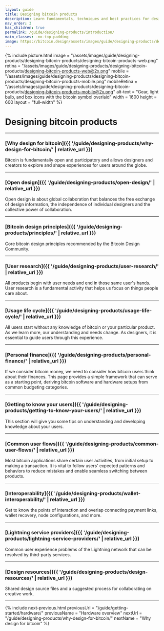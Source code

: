 ```yaml
---
layout: guide
title: Designing bitcoin products
description: Learn fundamentals, techniques and best practices for designing great bitcoin UX.
nav_order: 3
has_children: true
permalink: /guide/designing-products/introduction/
main_classes: -no-top-padding
image: https://bitcoin.design/assets/images/guide/designing-products/designing-bitcoin-products/designing-bitcoin-products-preview.png
---
```


<!--

Editor's notes

A brief introduction and summary of all pages in this section. The idea is that readers scan this page to get an overview of the section and then decide which topics to dive into.

-->

{% include picture.html
   image = "/assets/images/guide/designing-products/designing-bitcoin-products/designing-bitcoin-products-web.png"
   retina = "/assets/images/guide/designing-products/designing-bitcoin-products/designing-bitcoin-products-web@2x.png"
   mobile = "/assets/images/guide/designing-products/designing-bitcoin-products/designing-bitcoin-products-mobile.png"
   mobileRetina = "/assets/images/guide/designing-products/designing-bitcoin-products/designing-bitcoin-products-mobile@2x.png"
   alt-text = "Gear, light bulb, and box icons with the bitcoin symbol overlaid"
   width = 1600
   height = 600
   layout = "full-width"
%}

# Designing bitcoin products



---

### [Why design for bitcoin]({{ '/guide/designing-products/why-design-for-bitcoin/' | relative_url }})

Bitcoin is fundamentally open and participatory and allows designers and creators to explore and shape experiences for users around the globe.

---

### [Open design]({{ '/guide/designing-products/open-design/' | relative_url }})

Open design is about global collaboration that balances the free exchange of design information, the independence of individual designers and the collective power of collaboration.

---

### [Bitcoin design principles]({{ '/guide/designing-products/principles/' | relative_url }})

Core bitcoin design principles recommended by the Bitcoin Design Community.

---

### [User research]({{ '/guide/designing-products/user-research/' | relative_url }})

All products begin with user needs and end in those same user's hands. User research is a fundamental activity that helps us focus on things people care about.

---

### [Usage life cycle]({{ '/guide/designing-products/usage-life-cycle/' | relative_url }})

All users start without any knowledge of bitcoin or your particular product. As we learn more, our understanding and needs change. As designers, it is essential to guide users through this experience.

---

### [Personal finance]({{ '/guide/designing-products/personal-finance/' | relative_url }})

If we consider bitcoin money, we need to consider how bitcoin users think about their finances. This page provides a simple framework that can serve as a starting point, deriving bitcoin software and hardware setups from common budgeting categories.

---

### [Getting to know your users]({{ '/guide/designing-products/getting-to-know-your-users/' | relative_url }})

This section will give you some tips on understanding and developing knowledge about your users.

---

### [Common user flows]({{ '/guide/designing-products/common-user-flows/' | relative_url }})

Most bitcoin applications share certain user activities, from initial setup to making a transaction. It is vital to follow users' expected patterns and behaviors to reduce mistakes and enable seamless switching between products.

---

### [Interoperability]({{ '/guide/designing-products/wallet-interoperability/' | relative_url }})

Get to know the points of interaction and overlap connecting payment links, wallet recovery, node configurations, and more.

---

### [Lightning service providers]({{ '/guide/designing-products/lightning-service-providers/' | relative_url }})

Common user experience problems of the Lightning network that can be resolved by third-party services.

---

### [Design resources]({{ '/guide/designing-products/design-resources/' | relative_url }})

Shared design source files and a suggested process for collaborating on creative work.

---

{% include next-previous.html
   previousUrl = "/guide/getting-started/hardware/"
   previousName = "Hardware overview"
   nextUrl = "/guide/designing-products/why-design-for-bitcoin/"
   nextName = "Why design for bitcoin"
%}
